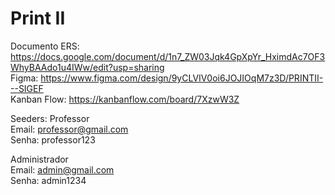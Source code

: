 # Print II

Documento ERS: https://docs.google.com/document/d/1n7_ZW03Jqk4GpXpYr_HximdAc7OF3WhyBAAdo1u4IWw/edit?usp=sharing <br>
Figma: https://www.figma.com/design/9yCLVIV0oi6JOJIOqM7z3D/PRINTII---SIGEF <br>
Kanban Flow: https://kanbanflow.com/board/7XzwW3Z

Seeders:
Professor<br>
Email: professor@gmail.com<br>Senha: professor123<br>

Administrador<br>
Email: admin@gmail.com<br>Senha: admin1234
